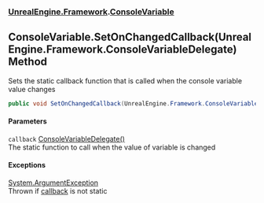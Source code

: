 ### [UnrealEngine.Framework](./UnrealEngine-Framework.md 'UnrealEngine.Framework').[ConsoleVariable](./ConsoleVariable.md 'UnrealEngine.Framework.ConsoleVariable')
## ConsoleVariable.SetOnChangedCallback(UnrealEngine.Framework.ConsoleVariableDelegate) Method
Sets the static callback function that is called when the console variable value changes  
```csharp
public void SetOnChangedCallback(UnrealEngine.Framework.ConsoleVariableDelegate callback);
```
#### Parameters
<a name='UnrealEngine-Framework-ConsoleVariable-SetOnChangedCallback(UnrealEngine-Framework-ConsoleVariableDelegate)-callback'></a>
`callback` [ConsoleVariableDelegate()](./ConsoleVariableDelegate().md 'UnrealEngine.Framework.ConsoleVariableDelegate()')  
The static function to call when the value of variable is changed  
  
#### Exceptions
[System.ArgumentException](https://docs.microsoft.com/en-us/dotnet/api/System.ArgumentException 'System.ArgumentException')  
Thrown if [callback](#UnrealEngine-Framework-ConsoleVariable-SetOnChangedCallback(UnrealEngine-Framework-ConsoleVariableDelegate)-callback 'UnrealEngine.Framework.ConsoleVariable.SetOnChangedCallback(UnrealEngine.Framework.ConsoleVariableDelegate).callback') is not static  
